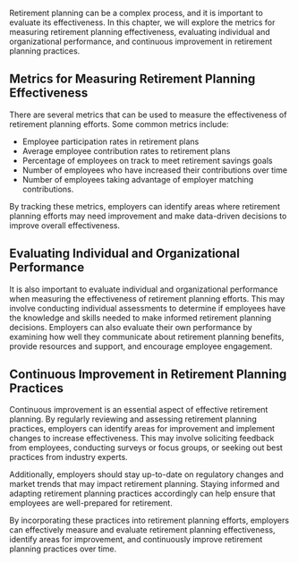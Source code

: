 
Retirement planning can be a complex process, and it is important to evaluate its effectiveness. In this chapter, we will explore the metrics for measuring retirement planning effectiveness, evaluating individual and organizational performance, and continuous improvement in retirement planning practices.

Metrics for Measuring Retirement Planning Effectiveness
-------------------------------------------------------

There are several metrics that can be used to measure the effectiveness of retirement planning efforts. Some common metrics include:

* Employee participation rates in retirement plans
* Average employee contribution rates to retirement plans
* Percentage of employees on track to meet retirement savings goals
* Number of employees who have increased their contributions over time
* Number of employees taking advantage of employer matching contributions.

By tracking these metrics, employers can identify areas where retirement planning efforts may need improvement and make data-driven decisions to improve overall effectiveness.

Evaluating Individual and Organizational Performance
----------------------------------------------------

It is also important to evaluate individual and organizational performance when measuring the effectiveness of retirement planning efforts. This may involve conducting individual assessments to determine if employees have the knowledge and skills needed to make informed retirement planning decisions. Employers can also evaluate their own performance by examining how well they communicate about retirement planning benefits, provide resources and support, and encourage employee engagement.

Continuous Improvement in Retirement Planning Practices
-------------------------------------------------------

Continuous improvement is an essential aspect of effective retirement planning. By regularly reviewing and assessing retirement planning practices, employers can identify areas for improvement and implement changes to increase effectiveness. This may involve soliciting feedback from employees, conducting surveys or focus groups, or seeking out best practices from industry experts.

Additionally, employers should stay up-to-date on regulatory changes and market trends that may impact retirement planning. Staying informed and adapting retirement planning practices accordingly can help ensure that employees are well-prepared for retirement.

By incorporating these practices into retirement planning efforts, employers can effectively measure and evaluate retirement planning effectiveness, identify areas for improvement, and continuously improve retirement planning practices over time.

